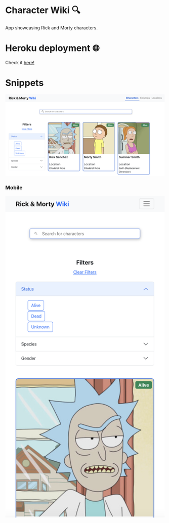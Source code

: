# Character Wiki 🔍

App showcasing Rick and Morty characters.

# Heroku deployment 🌐

Check it [here!](https://react-character-wiki.herokuapp.com)

# Snippets

![alt text][snap-1]

### Mobile

![alt text][snap-2]

[snap-1]: /readme_files/snap_1.png 'snap-1'
[snap-2]: /readme_files/snap_2.png 'snap-2'
